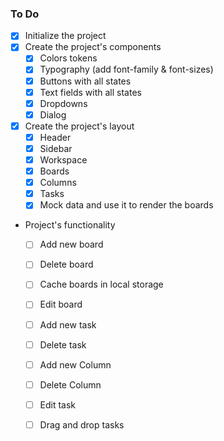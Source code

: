 ### To Do

- [x] Initialize the project
- [x] Create the project's components
  - [x] Colors tokens
  - [x] Typography (add font-family & font-sizes)
  <!-- We will use Radix headless components -->
  - [x] Buttons with all states
  - [x] Text fields with all states
  - [x] Dropdowns
  - [x] Dialog
- [x] Create the project's layout
  - [x] Header
  - [x] Sidebar
  - [x] Workspace
  - [x] Boards
  - [x] Columns
  - [x] Tasks
  - [x] Mock data and use it to render the boards
- Project's functionality
  - [ ] Add new board
  - [ ] Delete board
  - [ ] Cache boards in local storage
  - [ ] Edit board
  - [ ] Add new task
  - [ ] Delete task
  - [ ] Add new Column
  - [ ] Delete Column
  - [ ] Edit task
  - [ ] Drag and drop tasks

